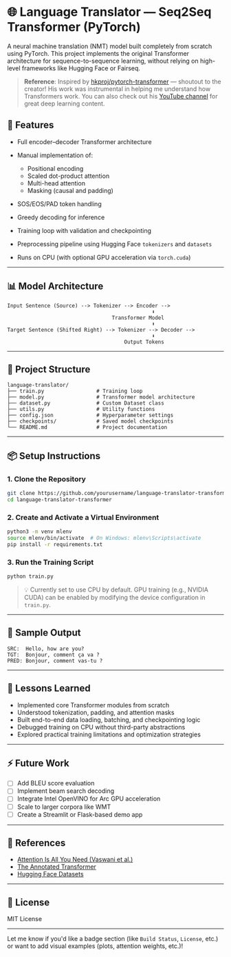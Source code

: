 
# 🌐 Language Translator — Seq2Seq Transformer (PyTorch)

A neural machine translation (NMT) model built completely from scratch using PyTorch. This project implements the original Transformer architecture for sequence-to-sequence learning, without relying on high-level frameworks like Hugging Face or Fairseq.

> **Reference**: Inspired by [hkproj/pytorch-transformer](https://github.com/hkproj/pytorch-transformer) — shoutout to the creator! His work was instrumental in helping me understand how Transformers work. You can also check out his [YouTube channel](https://www.youtube.com/watch?v=ISNdQcPhsts) for great deep learning content.



## 🚀 Features

* Full encoder–decoder Transformer architecture
* Manual implementation of:

  * Positional encoding
  * Scaled dot-product attention
  * Multi-head attention
  * Masking (causal and padding)
* SOS/EOS/PAD token handling
* Greedy decoding for inference
* Training loop with validation and checkpointing
* Preprocessing pipeline using Hugging Face `tokenizers` and `datasets`
* Runs on CPU (with optional GPU acceleration via `torch.cuda`)

---

## 📊 Model Architecture

```
Input Sentence (Source) --> Tokenizer --> Encoder -->
                                               ⬇
                                  Transformer Model
                                               ⬆
Target Sentence (Shifted Right) --> Tokenizer --> Decoder -->
                                               ⬇
                                      Output Tokens
```

---

## 📁 Project Structure

```
language-translator/
├── train.py                 # Training loop
├── model.py                 # Transformer model architecture
├── dataset.py               # Custom Dataset class
├── utils.py                 # Utility functions
├── config.json              # Hyperparameter settings
├── checkpoints/             # Saved model checkpoints
└── README.md                # Project documentation
```

---

## 📦 Setup Instructions

### 1. Clone the Repository

```bash
git clone https://github.com/yourusername/language-translator-transformer.git
cd language-translator-transformer
```

### 2. Create and Activate a Virtual Environment

```bash
python3 -m venv mlenv
source mlenv/bin/activate  # On Windows: mlenv\Scripts\activate
pip install -r requirements.txt
```

### 3. Run the Training Script

```bash
python train.py
```

> 💡 Currently set to use CPU by default. GPU training (e.g., NVIDIA CUDA) can be enabled by modifying the device configuration in `train.py`.

---

## 🧪 Sample Output

```
SRC:  Hello, how are you?
TGT:  Bonjour, comment ça va ?
PRED: Bonjour, comment vas-tu ?
```

---

## 🧠 Lessons Learned

* Implemented core Transformer modules from scratch
* Understood tokenization, padding, and attention masks
* Built end-to-end data loading, batching, and checkpointing logic
* Debugged training on CPU without third-party abstractions
* Explored practical training limitations and optimization strategies

---

## ⚡ Future Work

* [ ] Add BLEU score evaluation
* [ ] Implement beam search decoding
* [ ] Integrate Intel OpenVINO for Arc GPU acceleration
* [ ] Scale to larger corpora like WMT
* [ ] Create a Streamlit or Flask-based demo app

---

## 📜 References

* [Attention Is All You Need (Vaswani et al.)](https://arxiv.org/abs/1706.03762)
* [The Annotated Transformer](http://nlp.seas.harvard.edu/2018/04/03/attention.html)
* [Hugging Face Datasets](https://huggingface.co/docs/datasets)

---

## 📄 License

MIT License

---

Let me know if you'd like a badge section (like `Build Status`, `License`, etc.) or want to add visual examples (plots, attention weights, etc.)!
